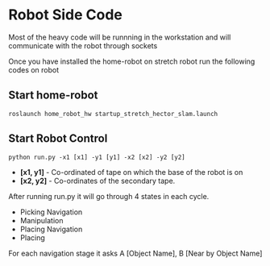 # Robot Side Code
Most of the heavy code will be runnning in the workstation and will communicate with the robot through sockets

Once you have installed the home-robot on stretch robot run the following codes on robot 
## Start home-robot
```
roslaunch home_robot_hw startup_stretch_hector_slam.launch
```

## Start Robot Control
```
python run.py -x1 [x1] -y1 [y1] -x2 [x2] -y2 [y2]
```

* **[x1, y1]** - Co-ordinated of tape on which the base of the robot is on
* **[x2, y2]** - Co-ordinates of the secondary tape.

After running run.py it will go through 4 states in each cycle. 
* Picking Navigation
* Manipulation
* Placing Navigation
* Placing 

For each navigation stage it asks A [Object Name], B [Near by Object Name]